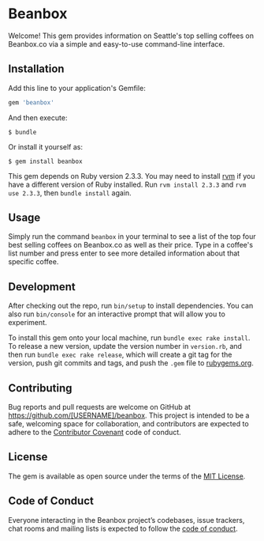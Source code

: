 # Beanbox

Welcome! This gem provides information on Seattle's top selling coffees on Beanbox.co via a simple and easy-to-use command-line interface.

## Installation

Add this line to your application's Gemfile:

```ruby
gem 'beanbox'
```

And then execute:

    $ bundle

Or install it yourself as:

    $ gem install beanbox

This gem depends on Ruby version 2.3.3. You may need to install [rvm](https://rvm.io) if you have a different version of Ruby installed. Run `rvm install 2.3.3` and `rvm use 2.3.3`, then `bundle install` again.

## Usage

Simply run the command `beanbox` in your terminal to see a list of the top four best selling coffees on Beanbox.co as well as their price. Type in a coffee's list number and press enter to see more detailed information about that specific coffee.

## Development

After checking out the repo, run `bin/setup` to install dependencies. You can also run `bin/console` for an interactive prompt that will allow you to experiment.

To install this gem onto your local machine, run `bundle exec rake install`. To release a new version, update the version number in `version.rb`, and then run `bundle exec rake release`, which will create a git tag for the version, push git commits and tags, and push the `.gem` file to [rubygems.org](https://rubygems.org).

## Contributing

Bug reports and pull requests are welcome on GitHub at https://github.com/[USERNAME]/beanbox. This project is intended to be a safe, welcoming space for collaboration, and contributors are expected to adhere to the [Contributor Covenant](http://contributor-covenant.org) code of conduct.

## License

The gem is available as open source under the terms of the [MIT License](https://opensource.org/licenses/MIT).

## Code of Conduct

Everyone interacting in the Beanbox project’s codebases, issue trackers, chat rooms and mailing lists is expected to follow the [code of conduct](https://github.com/[USERNAME]/beanbox/blob/master/CODE_OF_CONDUCT.md).
